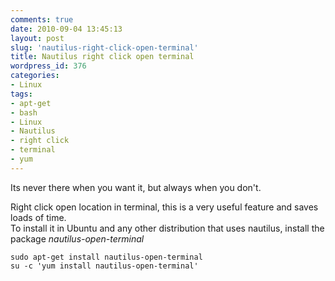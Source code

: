 ```yaml
---
comments: true
date: 2010-09-04 13:45:13
layout: post
slug: 'nautilus-right-click-open-terminal'
title: Nautilus right click open terminal
wordpress_id: 376
categories:
- Linux
tags:
- apt-get
- bash
- Linux
- Nautilus
- right click
- terminal
- yum
---
```


Its never there when you want it, but always when you don't.  

Right click open location in terminal, this is a very useful feature and saves loads of time.  
To install it in Ubuntu and any other distribution that uses nautilus, install the package _nautilus-open-terminal_
    
    sudo apt-get install nautilus-open-terminal
    su -c 'yum install nautilus-open-terminal'
